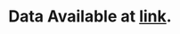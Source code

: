 # Data Available at [link](https://drive.google.com/file/d/1Cw3QpB45fdLIaavFkx-HqS_TMRV3w6wJ/view?usp=sharing).
